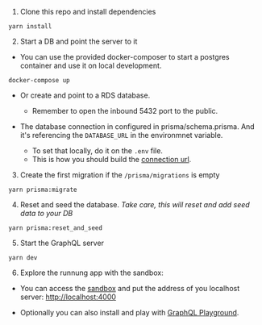 1. Clone this repo and install dependencies

```
yarn install
```
2. Start a DB and point the server to it

- You can use the provided docker-composer to start a postgres container and use it on local development. 
```
docker-compose up
```
- Or create and point to a RDS database. 
  - Remember to open the inbound 5432 port to the public. 

- The database connection in configured in prisma/schema.prisma. And it's referencing the `DATABASE_URL` in the environmnet variable. 
    - To set that locally, do it on the `.env` file. 
    - This is how you should build the [connection url](https://www.prisma.io/docs/reference/database-reference/connection-urls). 


3. Create the first migration if the `/prisma/migrations` is empty

```
yarn prisma:migrate
```

4. Reset and seed the database. 
*Take care, this will reset and add seed data to your DB*

```
yarn prisma:reset_and_seed
```
5. Start the GraphQL server

```
yarn dev
```

6. Explore the runnung app with the sandbox:
- You can access the [sandbox](https://studio.apollographql.com/sandbox/explorer) and put the address of you localhost server: [http://localhost:4000](http://localhost:4000)

- Optionally you can also install and play with [GraphQL Playground](https://github.com/prisma/graphql-playground).
